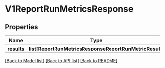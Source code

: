 # V1ReportRunMetricsResponse

## Properties
Name | Type | Description | Notes
------------ | ------------- | ------------- | -------------
**results** | [**list[ReportRunMetricsResponseReportRunMetricResult]**](ReportRunMetricsResponseReportRunMetricResult.md) |  | [optional] 

[[Back to Model list]](../README.md#documentation-for-models) [[Back to API list]](../README.md#documentation-for-api-endpoints) [[Back to README]](../README.md)


